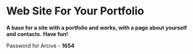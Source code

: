 # Web Site For Your Portfolio
**A base for a site with a portfolio and works, with a page about yourself and contacts.**
**Have fun!**

Password for Arcive - **1654**
